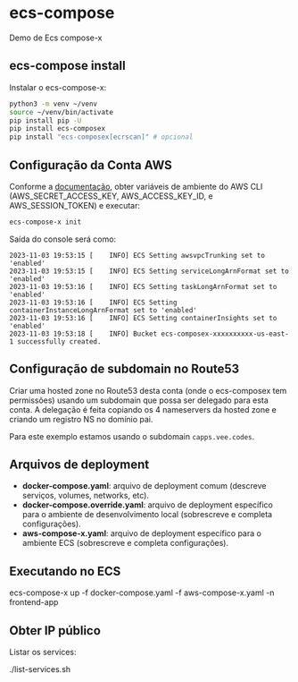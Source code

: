# ecs-compose
Demo de Ecs compose-x

## ecs-compose install

Instalar o ecs-compose-x:

```sh
python3 -m venv ~/venv
source ~/venv/bin/activate
pip install pip -U
pip install ecs-composex
pip install "ecs-composex[ecrscan]" # opcional
```

## Configuração da Conta AWS

Conforme a [documentação](https://docs.compose-x.io/requisites.html#aws-account-configuration), obter variáveis de ambiente do AWS CLI (AWS_SECRET_ACCESS_KEY, AWS_ACCESS_KEY_ID, e AWS_SESSION_TOKEN) e executar:

```sh
ecs-compose-x init
```

Saída do console será como:

```
2023-11-03 19:53:15 [    INFO] ECS Setting awsvpcTrunking set to 'enabled'
2023-11-03 19:53:15 [    INFO] ECS Setting serviceLongArnFormat set to 'enabled'
2023-11-03 19:53:16 [    INFO] ECS Setting taskLongArnFormat set to 'enabled'
2023-11-03 19:53:16 [    INFO] ECS Setting containerInstanceLongArnFormat set to 'enabled'
2023-11-03 19:53:16 [    INFO] ECS Setting containerInsights set to 'enabled'
2023-11-03 19:53:18 [    INFO] Bucket ecs-composex-xxxxxxxxxx-us-east-1 successfully created.
```

## Configuração de subdomain no Route53

Criar uma hosted zone no Route53 desta conta (onde o ecs-composex tem permissões) usando um subdomain que possa ser delegado para esta conta. A delegação é feita copiando os 4 nameservers da hosted zone e criando um registro NS no domínio pai.

Para este exemplo estamos usando o subdomain `capps.vee.codes`.

## Arquivos de deployment

* **docker-compose.yaml**: arquivo de deployment comum (descreve serviços, volumes, networks, etc).
* **docker-compose.override.yaml**: arquivo de deployment específico para o ambiente de desenvolvimento local (sobrescreve e completa configurações).
* **aws-compose-x.yaml**: arquivo de deployment específico para o ambiente ECS (sobrescreve e completa configurações).

## Executando no ECS

ecs-compose-x up -f docker-compose.yaml -f aws-compose-x.yaml -n frontend-app

## Obter IP público

Listar os services:

./list-services.sh

